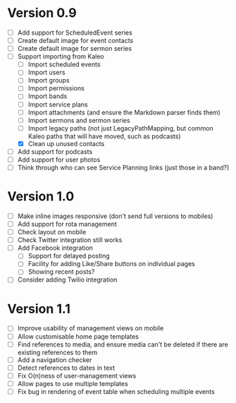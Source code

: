 Version 0.9
===========

- [ ] Add support for ScheduledEvent series
- [ ] Create default image for event contacts
- [ ] Create default image for sermon series
- [ ] Support importing from Kaleo
  - [ ] Import scheduled events
  - [ ] Import users
  - [ ] Import groups
  - [ ] Import permissions
  - [ ] Import bands
  - [ ] Import service plans
  - [ ] Import attachments (and ensure the Markdown parser finds them)
  - [ ] Import sermons and sermon series
  - [ ] Import legacy paths (not just LegacyPathMapping, but common
        Kaleo paths that will have moved, such as podcasts)
  - [x] Clean up unused contacts
- [ ] Add support for podcasts
- [ ] Add support for user photos
- [ ] Think through who can see Service Planning links (just those in
      a band?)

Version 1.0
===========

- [ ] Make inline images responsive (don't send full versions to
      mobiles)
- [ ] Add support for rota management
- [ ] Check layout on mobile
- [ ] Check Twitter integration still works
- [ ] Add Facebook integration
  - [ ] Support for delayed posting
  - [ ] Facility for adding Like/Share buttons on individual pages
  - [ ] Showing recent posts?
- [ ] Consider adding Twilio integration

Version 1.1
===========

- [ ] Improve usability of management views on mobile
- [ ] Allow customisable home page templates
- [ ] Find references to media, and ensure media can't be deleted if
      there are existing references to them
- [ ] Add a navigation checker
- [ ] Detect references to dates in text
- [ ] Fix O(n)ness of user-management views
- [ ] Allow pages to use multiple templates
- [ ] Fix bug in rendering of event table when scheduling multiple events
